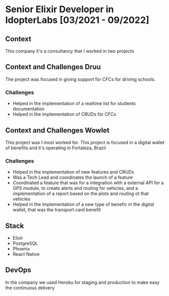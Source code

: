 # Senior Elixir Developer in IdopterLabs [03/2021 - 09/2022]

## Context
This company it's a consultancy that I worked in two projects

## Context and Challenges Druu
The project was focused in giving support for CFCs for driving schools.

### Challenges
- Helped in the implementation of a realtime list for students documentation
- Helped in the implementation of CRUDs for CFCs

## Context and Challenges Wowlet
This project was I most worked for. This project is focused in a digital wallet of benefits and it's operating in Fortaleza, Brazil

### Challenges
- Helped in the implementation of new features and CRUDs
- Was a Tech Lead and coordinates the launch of a feature
- Coordinated a feature that was for a integration with a external API for a GPS module, to create alerts and routing for vehicles, and a implementation of a report based on the plots and routing ot that vehicles
- Helped in the implementation of a new type of benefic in the digital wallet, that was the transport card benefit

## Stack
- Elixir
- PostgreSQL
- Phoenix
- React Native


## DevOps
In the company we used Heroku for staging and production to make easy the continuous delivery
